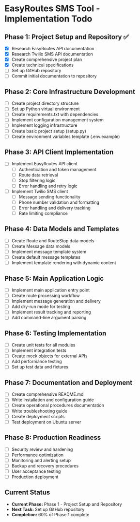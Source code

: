 # EasyRoutes SMS Tool - Implementation Todo

## Phase 1: Project Setup and Repository ✅
- [x] Research EasyRoutes API documentation
- [x] Research Twilio SMS API documentation  
- [x] Create comprehensive project plan
- [x] Create technical specifications
- [ ] Set up GitHub repository
- [ ] Commit initial documentation to repository

## Phase 2: Core Infrastructure Development
- [ ] Create project directory structure
- [ ] Set up Python virtual environment
- [ ] Create requirements.txt with dependencies
- [ ] Implement configuration management system
- [ ] Implement logging infrastructure
- [ ] Create basic project setup (setup.py)
- [ ] Create environment variables template (.env.example)

## Phase 3: API Client Implementation
- [ ] Implement EasyRoutes API client
  - [ ] Authentication and token management
  - [ ] Route data retrieval
  - [ ] Stop filtering logic
  - [ ] Error handling and retry logic
- [ ] Implement Twilio SMS client
  - [ ] Message sending functionality
  - [ ] Phone number validation and formatting
  - [ ] Error handling and delivery tracking
  - [ ] Rate limiting compliance

## Phase 4: Data Models and Templates
- [ ] Create Route and RouteStop data models
- [ ] Create Message data models
- [ ] Implement message template system
- [ ] Create default message templates
- [ ] Implement template rendering with dynamic content

## Phase 5: Main Application Logic
- [ ] Implement main application entry point
- [ ] Create route processing workflow
- [ ] Implement message generation and delivery
- [ ] Add dry-run mode for testing
- [ ] Implement result tracking and reporting
- [ ] Add command-line argument parsing

## Phase 6: Testing Implementation
- [ ] Create unit tests for all modules
- [ ] Implement integration tests
- [ ] Create mock objects for external APIs
- [ ] Add performance testing
- [ ] Set up test data and fixtures

## Phase 7: Documentation and Deployment
- [ ] Create comprehensive README.md
- [ ] Write installation and configuration guide
- [ ] Create operational procedures documentation
- [ ] Write troubleshooting guide
- [ ] Create deployment scripts
- [ ] Test deployment on Ubuntu server

## Phase 8: Production Readiness
- [ ] Security review and hardening
- [ ] Performance optimization
- [ ] Monitoring and alerting setup
- [ ] Backup and recovery procedures
- [ ] User acceptance testing
- [ ] Production deployment

## Current Status
- **Current Phase:** Phase 1 - Project Setup and Repository
- **Next Task:** Set up GitHub repository
- **Completion:** 60% of Phase 1 complete

